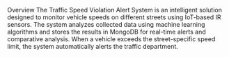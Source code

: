 Overview
The Traffic Speed Violation Alert System is an intelligent solution designed to monitor vehicle speeds on different streets using IoT-based IR sensors. The system analyzes collected data using machine learning algorithms and stores the results in MongoDB for real-time alerts and comparative analysis. When a vehicle exceeds the street-specific speed limit, the system automatically alerts the traffic department.
